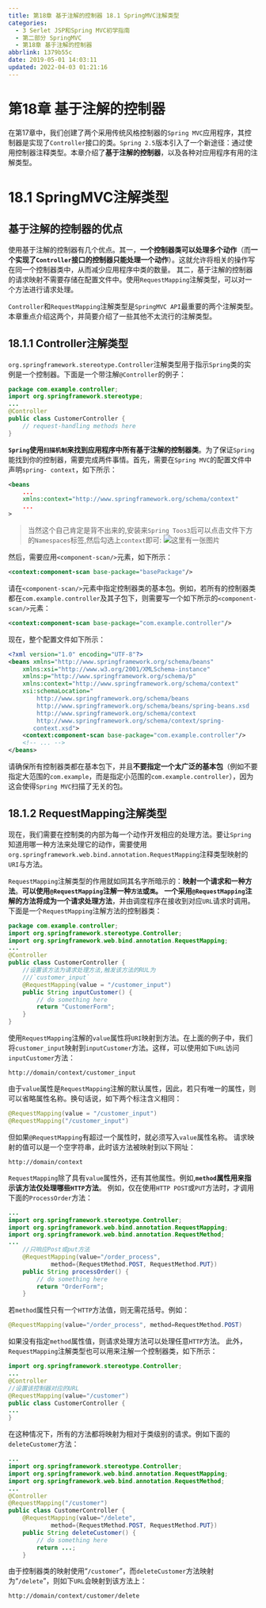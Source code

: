 ```yaml
---
title: 第18章 基于注解的控制器 18.1 SpringMVC注解类型
categories: 
  - 3 Serlet JSP和Spring MVC初学指南
  - 第二部分 SpringMVC
  - 第18章 基于注解的控制器
abbrlink: 1379b55c
date: 2019-05-01 14:03:11
updated: 2022-04-03 01:21:16
---
```

# 第18章 基于注解的控制器 #
在第17章中，我们创建了两个采用传统风格控制器的`Spring MVC`应用程序，其控制器是实现了`Controller`接口的类。`Spring 2.5`版本引入了一个新途径：通过使用控制器注释类型。本章介绍了**基于注解的控制器**，以及各种对应用程序有用的注解类型。
# 18.1 SpringMVC注解类型 #
## 基于注解的控制器的优点 ##
使用基于注解的控制器有几个优点。其一，**一个控制器类可以处理多个动作**（而**一个实现了`Controller`接口的控制器只能处理一个动作**）。这就允许将相关的操作写在同一个控制器类中，从而减少应用程序中类的数量。
其二，基于注解的控制器的请求映射不需要存储在配置文件中。使用`RequestMapping`注解类型，可以对一个方法进行请求处理。

`Controller`和`RequestMapping`注解类型是`SpringMVC API`最重要的两个注解类型。本章重点介绍这两个，并简要介绍了一些其他不太流行的注解类型。
## 18.1.1 Controller注解类型 ##
`org.springframework.stereotype.Controller`注解类型用于指示`Spring`类的实例是一个控制器。下面是一个带注解`@Controller`的例子：
```java
package com.example.controller;
import org.springframework.stereotype;
...
@Controller
public class CustomerController {
    // request-handling methods here
}
```
**`Spring`使用`扫描机制`来找到应用程序中所有基于注解的控制器类**。为了保证`Spring`能找到你的控制器，需要完成两件事情。首先，需要在`Spring MVC`的配置文件中声明`spring- context`，如下所示：
```xml
<beans
    ...
    xmlns:context="http://www.springframework.org/schema/context"
    ...
>
```
> 当然这个自己肯定是背不出来的,安装来`Spring Toos3`后可以点击文件下方的`Namespaces`标签,然后勾选上`context`即可:
> ![这里有一张图片](https://image-1257720033.cos.ap-shanghai.myqcloud.com/blog/JavaEE/IDE/Eclipse/Spring/SpringTools/Namespaces/1.png)

然后，需要应用`<component-scan/>`元素，如下所示：
```xml
<context:component-scan base-package="basePackage"/>
```
请在`<component-scan/>`元素中指定控制器类的基本包。例如，若所有的控制器类都在`com.example.controller`及其子包下，则需要写一个如下所示的`<component-scan/>`元素：
```xml
<context:component-scan base-package="com.example.controller"/>
```
现在，整个配置文件如下所示：
```xml
<?xml version="1.0" encoding="UTF-8"?>
<beans xmlns="http://www.springframework.org/schema/beans"
    xmlns:xsi="http://www.w3.org/2001/XMLSchema-instance"
    xmlns:p="http://www.springframework.org/schema/p"
    xmlns:context="http://www.springframework.org/schema/context"
    xsi:schemaLocation="
        http://www.springframework.org/schema/beans
        http://www.springframework.org/schema/beans/spring-beans.xsd
        http://www.springframework.org/schema/context
        http://www.springframework.org/schema/context/spring-
       context.xsd">
    <context:component-scan base-package="com.example.controller"/>
    <!-- ... -->
</beans>
```
请确保所有控制器类都在基本包下，并且**不要指定一个太广泛的基本包**（例如不要指定大范围的`com.example`，而是指定小范围的`com.example.controller`），因为这会使得`Spring MVC`扫描了无关的包。
## 18.1.2 RequestMapping注解类型 ##
现在，我们需要在控制类的内部为每一个动作开发相应的处理方法。要让`Spring`知道用哪一种方法来处理它的动作，需要使用`org.springframework.web.bind.annotation.RequestMapping`注释类型映射的`URI`与方法。

`RequestMapping`注解类型的作用就如同其名字所暗示的：**映射一个请求和一种方法**。**可以使用`@RequestMapping`注解一种`方法`或`类`。**
**一个采用`@RequestMapping`注解的方法将成为一个请求处理方法**，并由调度程序在接收到对应`URL`请求时调用。
下面是一个`RequestMapping`注解方法的控制器类：
```java
package com.example.controller;
import org.springframework.stereotype.Controller;
import org.springframework.web.bind.annotation.RequestMapping;
...
@Controller
public class CustomerController {
    //设置该方法为请求处理方法,触发该方法的RUL为
    ///`customer_input`
    @RequestMapping(value = "/customer_input")
    public String inputCustomer() {
        // do something here
        return "CustomerForm";
    }
}
```
使用`RequestMapping`注解的`value`属性将`URI`映射到方法。在上面的例子中，我们将`customer_input`映射到`inputCustomer`方法。这样，可以使用如下`URL`访问`inputCustomer`方法：
```
http://domain/context/customer_input
```
由于`value`属性是`RequestMapping`注解的默认属性，因此，若只有唯一的属性，则可以省略属性名称。换句话说，如下两个标注含义相同：
```java
@RequestMapping(value = "/customer_input")
@RequestMapping("/customer_input")
```
但如果`@RequestMapping`有超过一个属性时，就必须写入`value`属性名称。
请求映射的值可以是一个空字符串，此时该方法被映射到以下网址：
```
http://domain/context
```
`RequestMapping`除了具有`value`属性外，还有其他属性。例如,**`method`属性用来指示该方法仅处理哪些`HTTP`方法**。
例如，仅在使用`HTTP POST`或`PUT`方法时，才调用下面的`ProcessOrder`方法：
```java
...
import org.springframework.stereotype.Controller;
import org.springframework.web.bind.annotation.RequestMapping;
import org.springframework.web.bind.annotation.RequestMethod;
...
    //只响应Post或put方法
    @RequestMapping(value="/order_process",
            method={RequestMethod.POST, RequestMethod.PUT})
    public String processOrder() {
        // do something here
        return "OrderForm";
    }
```
若`method`属性只有一个`HTTP`方法值，则无需花括号。例如：
```java
@RequestMapping(value="/order_process", method=RequestMethod.POST)
```
如果没有指定`method`属性值，则请求处理方法可以处理任意`HTTP`方法。
此外，`RequestMapping`注解类型也可以用来注解一个控制器类，如下所示：
```java
import org.springframework.stereotype.Controller;
...
@Controller
//设置该控制器对应的URL
@RequestMapping(value="/customer")
public class CustomerController {
...
}
```
在这种情况下，所有的方法都将映射为相对于类级别的请求。例如下面的 `deleteCustomer`方法：
```java
...
import org.springframework.stereotype.Controller;
import org.springframework.web.bind.annotation.RequestMapping;
import org.springframework.web.bind.annotation.RequestMethod;
...
@Controller
@RequestMapping("/customer")
public class CustomerController {
    @RequestMapping(value="/delete",
            method={RequestMethod.POST, RequestMethod.PUT})
    public String deleteCustomer() {
        // do something here
        return ...;
    }
```
由于控制器类的映射使用“`/customer`”，而`deleteCustomer`方法映射为“`/delete`”，则如下`URL`会映射到该方法上：
```
http://domain/context/customer/delete
```

